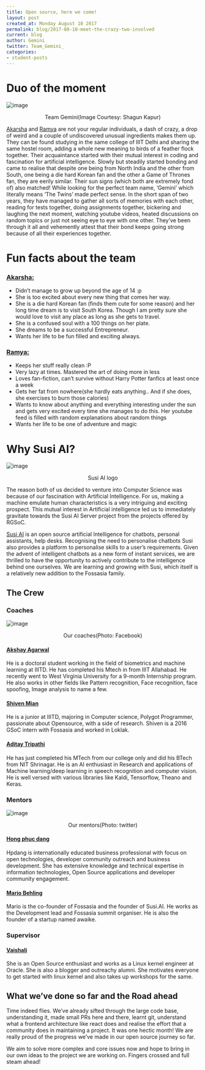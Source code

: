 ```yaml
---
title: Open source, here we come!
layout: post
created_at: Monday August 10 2017
permalink: blog/2017-08-10-meet-the-crazy-two-involved
current: blog
author: Gemini
twitter: Team_Gemini_
categories:
- student-posts
---
```


# Duo of the moment

![image](/img/blog/2017/TeamGemini.jpg)
<div align="center" class="image-credits"> Team Gemini(Image Courtesy: Shagun Kapur)</div>

[Akarsha](https://github.com/aksh98) and [Ramya](https://github.com/meriki) are not your regular individuals, a dash of crazy, a drop of weird and a couple of undiscovered unusual ingredients makes them up.  They can be found studying in the same college of IIIT Delhi and sharing the same hostel room, adding a whole new meaning to birds of a feather flock together. Their acquaintance started with their mutual interest in coding and fascination for artificial intelligence. Slowly but steadily started bonding and came to realise that despite one being from North India and the other from South, one being a die hard Korean fan and the other a Game of Thrones fan, they are eerily similar. Their sun signs (which both are extremely fond of) also matched! While looking for the perfect team name, ‘Gemini’ which literally means ‘The Twins’ made perfect sense. In the short span of two years, they have managed to gather all sorts of memories with each other, reading for tests together, doing assignments together, bickering and laughing the next moment, watching youtube videos, heated discussions on random topics or just not seeing eye to eye with one other. They’ve been through it all and vehemently attest that their bond keeps going strong because of all their experiences together.

# Fun facts about the team

### [__Akarsha:__](https://github.com/aksh98)

- Didn’t manage to grow up beyond the age of 14 :p
- She is too excited about every new thing that comes her way.
- She is a die hard Korean fan (finds them cute for some reason) and her long time dream is to visit South Korea. Though I am pretty sure she would love to visit any place as long as she gets to travel.
- She is a confused soul with a 100 things on her plate.
- She dreams to be a successful Entrepreneur. 
- Wants her life to be fun filled and exciting always. 

### [__Ramya:__](https://github.com/meriki)

- Keeps her stuff really clean :P
- Very lazy at times. Mastered the art of doing more in less
- Loves fan-fiction, can’t survive without Harry Potter fanfics at least once a week
- Gets her fat from nowhere(she hardly eats anything.. And if she does, she exercises to burn those calories)
- Wants to know about anything and everything interesting under the sun and gets very excited every time she manages to do this. Her youtube feed is filled with random explanations about random things
- Wants her life to be one of adventure and magic

# Why Susi AI?

![image](/img/blog/2017/susi-logo.svg)
<div align="center" class="image-credits"> Susi AI logo</div>

The reason both of us decided to venture into Computer Science was because of our fascination with Artificial Intelligence. For us, making a machine emulate human characteristics is a very intriguing and exciting prospect. This mutual interest in Artificial intelligence led us to immediately gravitate towards the Susi AI Server project from the projects offered by RGSoC. 

[Susi AI](http://chat.susi.ai/overview) is an open source artificial Intelligence for chatbots, personal assistants, help desks. Recognising the need to personalise chatbots Susi also provides a platform to personalise skills to a user’s requirements. Given the advent of intelligent chatbots as a new form of instant services, we are thrilled to have the opportunity to actively contribute to the intelligence behind one ourselves. We are learning and growing with Susi, which itself is a relatively new addition to the Fossasia family. 

## The Crew

### Coaches
![image](/img/blog/2017/teamgemini_coaches.jpg)
<div align="center" class="image-credits">Our coaches(Photo: Facebook)</div>

#### [Akshay Agarwal](https://www.facebook.com/akshay.agarwal.1675275) 

He is a doctoral student working in the field of biometrics and machine learning at IIITD. He has completed his Mtech in from IIIT Allahabad. He recently went to West Virginia University for a 9-month Internship program. He also works in other fields like Pattern recognition, Face recognition, face spoofing, Image analysis to name a few. 

#### [Shiven Mian](https://github.com/shivenmian/)

He is a junior at IIITD, majoring in Computer science, Polygot Programmer, passionate about Opensource, with a side of research. Shiven is a 2016 GSoC intern with Fossasia and worked in Loklak.


#### [Aditay Tripathi](https://github.com/Aditay/)

He has just completed his MTech from our college only and did his BTech from NIT Shrinagar. 
He is an AI enthusiast in Research and applications of Machine learning/deep learning in speech recognition and computer vision. He is well versed with various libraries like Kaldi, Tensorflow, Theano and Keras.

### Mentors
![image](/img/blog/2017/teamgemini_mentors.jpg)
<div align="center" class="image-credits"> Our mentors(Photo: twitter)</div>

#### [Hong phuc dang](https://github.com/hpdang)

Hpdang is internationally educated business professional with focus on open technologies, developer community outreach and business development. She has extensive knowledge and technical expertise in information technologies, Open Source applications and developer community engagement.

#### [Mario Behling](https://github.com/mariobehling)

Mario is the co-founder of Fossasia and the founder of Susi.AI. He works as the Development lead and Fossasia summit organiser. He is also the founder of a startup named awaike. 

### Supervisor 
#### [Vaishali](https://github.com/nerdyvaishali)

She is an Open Source enthusiast and works as a Linux kernel engineer at Oracle. She is also a blogger and outreachy alumni. She motivates everyone to get started with linux kernel and also takes up workshops for the same.

## What we’ve done so far and the Road ahead

Time indeed flies. We’ve already sifted through the large code base, understanding it, made small PRs here and there, learnt git, understand what a frontend architecture like react does and realise the effort that a community does in maintaining a project. It was one hectic month! We are really proud of the progress we’ve made in our open source journey so far.

We aim to solve more complex and core issues now and hope to bring in our own ideas to the project we are working on. Fingers crossed and full steam ahead!
